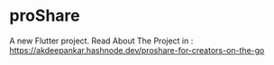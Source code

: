 # proShare

A new Flutter project.
Read About The Project in : https://akdeepankar.hashnode.dev/proshare-for-creators-on-the-go

